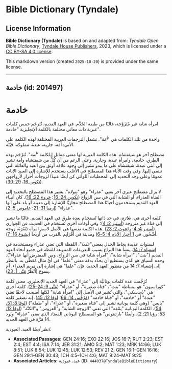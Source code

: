 # Bible Dictionary (Tyndale)

## License Information

**Bible Dictionary (Tyndale)** is based on and adapted from: _Tyndale Open Bible Dictionary_, [Tyndale House Publishers](https://tyndaleopenresources.com/), 2023, which is licensed under a [CC BY-SA 4.0 license](https://creativecommons.org/licenses/by-sa/4.0/legalcode.en).

This markdown version (created `2025-10-20`) is provided under the same license.



--------------------------------

## خادمة (id: 201497)

خادمة
=====

امرأة شابة غير مُتَزَوَّجة، غالبًا من طبقة الخَدَّم. في العهد القديم، تُتَرجَم خمس كلمات عبرية ذات معاني مختلفة بالكلمة الإنجليزية "خادمة".

واحدة من تلك الكلمات هي "*أَمَة*". تشمل الترجمات العربية المختلفة لهذه الكلمة على الآتي: أَمَة، جارية، عبدة، مملوكة، قَيْنَة.

مصطلح آخر هو *شيفتشاه*. هذه الكلمة العبرية لها معنى مماثل لـلكلمة "*أمة*". تُترْجَم بهذه الطرق، خادمة، وامرأة عبدة، وجارية. وعلى الرغم من أن كُلٍّ من شيفتشاه وآمة تشير إلى أنثى عبدة، شيفتشاه على ما يبدو تشير إلى وجود علاقة أوثق بين العبد والعائلة التي تنتمي إليها. وفي وقت الآباء هذا المصطلح في الأغلب يستخدم للإشارة إلى العبيد الإناث عمومًا وعلى وجه التحديد إلى المحظيات اللواتي كن أيضًا عبيدًا لزوجات أحرار لأزواجهن ([تكوين 16](https://ref.ly/Gen16:1-Gen16:16)، [29–30](https://ref.ly/Gen29:1-Gen30:43)).

لا يزال مصطلح عبري آخر يعني "عذراء" وهو "*بِتولاه*". يشير هذا المصطلح بالتحديد إلى الفتاة العذراء، أو الشابة التي في سن الزواج ([تكوين 24: 16](https://ref.ly/Gen24:16)؛ [خروج 22: 16](https://ref.ly/Exod22:16)). كان أنبياء العهد القديم يستخدمون أحيانًا هذا المصطلح مجازيًّا للإشارة إلى مدينة أو بلد على أنها "عذراء" ([إرميا 31: 21](https://ref.ly/Jer31:21)؛ [عاموس 5: 2](https://ref.ly/Amos5:2)).

كلمة أخرى هي، *نعَارَة*، في حد ذاتها تُستخدَم بعدة طرق في العهد القديم. غالبًا ما تشير إلى فتاة غير متزوجة ([أستير 2: 4](https://ref.ly/Esth2:4))؛ وفي أوقات أخرى تُستخدَم في الحديث عن الجواري ([أستير 4: 4](https://ref.ly/Esth4:4)؛ [راعوث 2: 23](https://ref.ly/Ruth2:23)). هذه الكلمة نفسها هي الأصل لاسم امرأة (نَعْرَةُ، زوجة أَشْحُور، في [1 أخبار الأيام 4: 5–6](https://ref.ly/1Chr4:5-1Chr4:6)) ومدينة في أَفْرَايِم بالقرب من أريحا ([يشوع 16: 7](https://ref.ly/Josh16:7)).

لسنوات عديدة يحاط الجدل بمعنى"*علما*"، اللفظة التي تعني عذراء ومستخدمة في [إشعياء 7: 14](https://ref.ly/Isa7:14). ينشأ هذا النزاع بسبب التعريفات المتنوعة للفظة في جميع أنحاء العهد القديم ("بنت"، "امرأة شابة"، "امرأة شابة في سن الزواج، ومن المفترض أنها عذراء"). وحده السياق هو الذي يستطيع أن يحدِّد بدقة معنى "علما" في أيِّ مثال مُعَطَّى به. بالنظر إلى [إشعياء 7: 14](https://ref.ly/Isa7:14) من منظور العهد الجديد، فإن "علما" هي إشارة إلى مريم العذراء، أم يسوع (اُنْظُرْ [مَتَّى 1: 23](https://ref.ly/Matt1:23)).

تُرَجَّمت عدة كلمات يونانيَّة إلى "عذراء" في العهد الجديد الإنجليزي. معنى كلمة "كوراسيون" هو ببساطة "بنت"، "فتاة صغيرة"، أو "عذراء" ([مَتَّى 9: 24–25](https://ref.ly/Matt9:24-Matt9:25)). كلمة أخرى هي "*بايدسكي*"، والتي تُشير في الأصل إلى "امرأة شابة" لكنَّها أصبحت لاحقًا تعني "عبدة" أو "خادمة"، أو "فتاة خادمة" ([مَرْقُس 14: 66](https://ref.ly/Mark14:66)؛ [لوقا 12: 45](https://ref.ly/Luke12:45)). إنه تصغير كلمة "بايس" (وهي كلمة يونانية تشير إلى "فتاة صغيرة"، أو "عذراء"، أو "طفلة") ([لوقا 8: 51، 54](https://ref.ly/Luke8:51)). الكلمة اليونانية "نِمْفِه" التي تعني "الزوجة الشابة" و"العروس" و"الكنَّة" ([لوقا 12: 53](https://ref.ly/Luke12:53)؛ [رؤيا 21: 2](https://ref.ly/Rev21:2)). وأيضًا "بارثينوس" هو المصطلح اليوناني المعتاد الذي يعني "عذراء" ويَرِد 14 مَرَّة في العهد الجديد.

*انظر أيضًا* العبد، العبودية.

* **Associated Passages:** GEN 24:16; EXO 22:16; JOS 16:7; RUT 2:23; EST 2:4; EST 4:4; ISA 7:14; JER 31:21; AMO 5:2; MAT 1:23; MRK 14:66; LUK 8:51; LUK 8:54; LUK 12:45; LUK 12:53; REV 21:2; GEN 16:1–GEN 16:16; GEN 29:1–GEN 30:43; 1CH 4:5–1CH 4:6; MAT 9:24–MAT 9:25
* **Associated Articles:** عبد، عبودية (ID: `444037@TyndaleBibleDictionary`)

